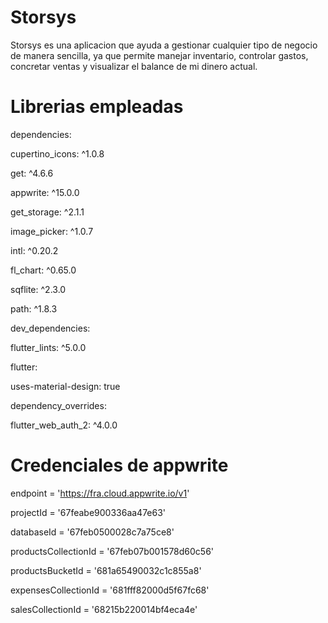 
# Storsys

Storsys es una aplicacion que ayuda a gestionar cualquier tipo de negocio de manera sencilla, ya que permite manejar inventario, controlar gastos, concretar ventas y visualizar el balance de mi dinero actual.

# Librerias empleadas
dependencies:

  cupertino_icons: ^1.0.8

  get: ^4.6.6

  appwrite: ^15.0.0

  get_storage: ^2.1.1

  image_picker: ^1.0.7

  intl: ^0.20.2

  fl_chart: ^0.65.0

  sqflite: ^2.3.0

  path: ^1.8.3

dev_dependencies:

  flutter_lints: ^5.0.0


flutter:

  uses-material-design: true

dependency_overrides:

  flutter_web_auth_2: ^4.0.0

# Credenciales de appwrite
endpoint = 'https://fra.cloud.appwrite.io/v1'

projectId = '67feabe900336aa47e63'

databaseId = '67feb0500028c7a75ce8'

productsCollectionId = '67feb07b001578d60c56'

productsBucketId = '681a65490032c1c855a8'

expensesCollectionId = '681fff82000d5f67fc68'

salesCollectionId = '68215b220014bf4eca4e'
  

